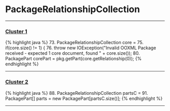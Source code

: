 # PackageRelationshipCollection

***

### [Cluster 1](./1)
{% highlight java %}
73. PackageRelationshipCollection core = 
75. if(core.size() != 1) {
76.    throw new IOException("Invalid OOXML Package received - expected 1 core document, found " + core.size());
80. PackagePart corePart = pkg.getPart(core.getRelationship(0));
{% endhighlight %}

***

### [Cluster 2](./2)
{% highlight java %}
88. PackageRelationshipCollection partsC =
91. PackagePart[] parts = new PackagePart[partsC.size()];
{% endhighlight %}

***

